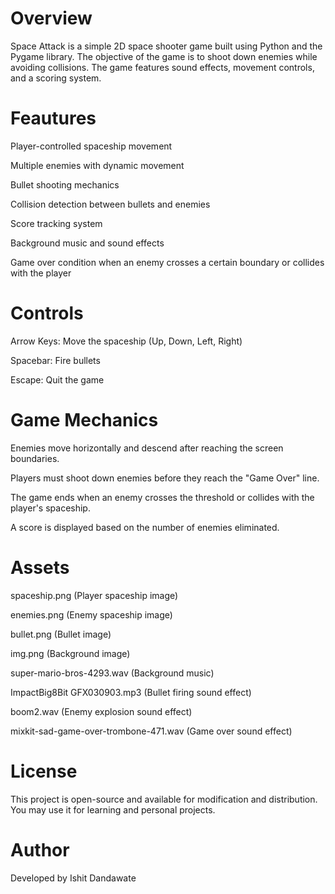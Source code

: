 # Overview
Space Attack is a simple 2D space shooter game built using Python and the Pygame library. The objective of the game is to shoot down enemies while avoiding collisions. The game features sound effects, movement controls, and a scoring system.

# Feautures

Player-controlled spaceship movement

Multiple enemies with dynamic movement

Bullet shooting mechanics

Collision detection between bullets and enemies

Score tracking system

Background music and sound effects

Game over condition when an enemy crosses a certain boundary or collides with the player

# Controls
Arrow Keys: Move the spaceship (Up, Down, Left, Right)

Spacebar: Fire bullets

Escape: Quit the game

# Game Mechanics
Enemies move horizontally and descend after reaching the screen boundaries.

Players must shoot down enemies before they reach the "Game Over" line.

The game ends when an enemy crosses the threshold or collides with the player's spaceship.

A score is displayed based on the number of enemies eliminated.

# Assets 
spaceship.png (Player spaceship image)

enemies.png (Enemy spaceship image)

bullet.png (Bullet image)

img.png (Background image)

super-mario-bros-4293.wav (Background music)

ImpactBig8Bit GFX030903.mp3 (Bullet firing sound effect)

boom2.wav (Enemy explosion sound effect)

mixkit-sad-game-over-trombone-471.wav (Game over sound effect)

# License
This project is open-source and available for modification and distribution. You may use it for learning and personal projects.

# Author 
Developed by Ishit Dandawate 





